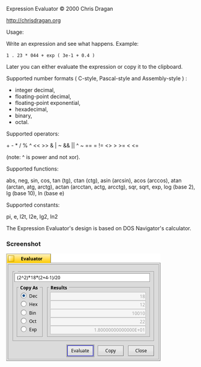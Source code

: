Expression Evaluator © 2000 Chris Dragan

http://chrisdragan.org

Usage:

Write an expression and see what happens.
Example:

	1 . 23 * 044 + exp ( 3e-1 + 0.4 )

Later you can either evaluate the expression or copy it to the clipboard.

Supported number formats ( C-style, Pascal-style and Assembly-style ) :
- integer decimal,
- floating-point decimal,
- floating-point exponential,
- hexadecimal,
- binary,
- octal.

Supported operators:

\+ \- \* / % ^ << >> & \| ~ && \|\| ^ ~ == = \!= <> > >= < <=

(note: ^ is power and not xor).

Supported functions:

abs, neg, sin, cos, tan (tg), ctan (ctg), asin (arcsin), acos (arccos), atan (arctan, atg, arctg), actan (arcctan, actg, arcctg), sqr, sqrt, exp, log (base 2), lg (base 10), ln (base e)

Supported constants:

pi, e, l2t, l2e, lg2, ln2

The Expression Evaluator's design is based on DOS Navigator's calculator.

### Screenshot
![Screenshot](Screenshot.png)